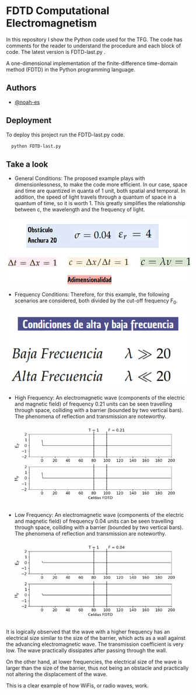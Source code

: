 
# FDTD Computational Electromagnetism

In this repository I show the Python code used for the TFG. The code has comments for the reader to understand the procedure and each block of code. The latest version is FDTD-last.py .

A one-dimensional implementation of the finite-difference time-domain method (FDTD)  in the Python
programming language.


## Authors

- [@noah-es](https://github.com/noah-es)


## Deployment

To deploy this project run the FDTD-last.py code.

```bash
  python FDTD-last.py
```


## Take a look

* General Conditions: The proposed example plays with dimensionlessness, to make the code more efficient. In our case, space and time are quantized in quanta of 1 unit, both spatial and temporal. In addition, the speed of light travels through a quantum of space in a quantum of time, so it is worth 1. This greatly simplifies the relationship between c, the wavelength and the frequency of light. 

![General Conditions](Gif/General_Conditions.png)

* Frequency Conditions: Therefore, for this example, the following scenarios are considered, both divided by the cut-off frequency F<sub>0</sub>.

![Frequency Conditions](Gif/Frequency_Conditions.png)

* High Frequency: An electromagnetic wave (components of the electric and magnetic field) of frequency 0.21 units can be seen travelling through space, colliding with a barrier (bounded by two vertical bars). The phenomena of reflection and transmission are noteworthy.

![High Frequency](Gif/High_Frequency.gif)

* Low Frequency: An electromagnetic wave (components of the electric and magnetic field) of frequency 0.04 units can be seen travelling through space, colliding with a barrier (bounded by two vertical bars). The phenomena of reflection and transmission are noteworthy.

![Low Frequency](Gif/Low_Frequency.gif)

It is logically observed that the wave with a higher frequency has an electrical size similar to the size of the barrier, which acts as a wall against the advancing electromagnetic wave. The transmission coefficient is very low. The wave practically dissipates after passing through the wall.

 On the other hand, at lower frequencies, the electrical size of the wave is larger than the size of the barrier, thus not being an obstacle and practically not altering the displacement of the wave.

This is a clear example of how WiFis, or radio waves, work.
